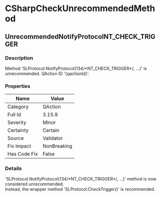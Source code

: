 ﻿---  
uid: Validator_3_15_9  
---

# CSharpCheckUnrecommendedMethod

## UnrecommendedNotifyProtocolNT\_CHECK\_TRIGGER

### Description

Method 'SLProtocol.NotifyProtocol(134\/\*NT\_CHECK\_TRIGGER\*\/, ...)' is unrecommended. QAction ID '{qactionId}'.

### Properties

| Name         | Value       |
| ------------ | ----------- |
| Category     | QAction     |
| Full Id      | 3.15.9      |
| Severity     | Minor       |
| Certainty    | Certain     |
| Source       | Validator   |
| Fix Impact   | NonBreaking |
| Has Code Fix | False       |

### Details

'SLProtocol.NotifyProtocol(134\/\*NT\_CHECK\_TRIGGER\*\/, ...)' method is now considered unrecommended.  
Instead, the wrapper method 'SLProtocol.CheckTrigger()' is recommended.
